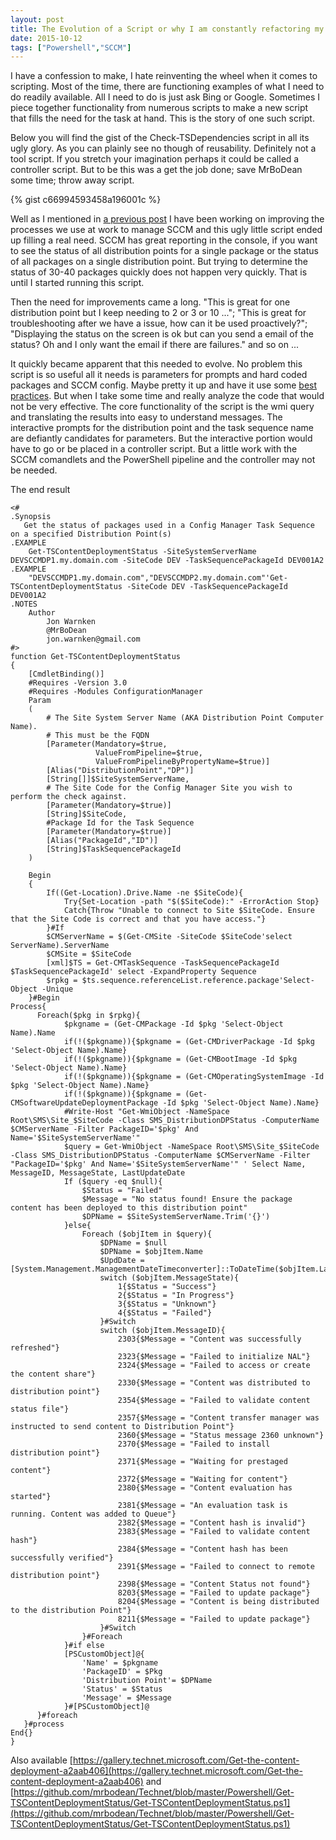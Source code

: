 ```yaml
---
layout: post
title: The Evolution of a Script or why I am constantly refactoring my code.
date: 2015-10-12
tags: ["Powershell","SCCM"]
---
```


I have a confession to make, I hate reinventing the wheel when it comes to scripting. Most of the time, there are functioning examples of what I need to do readily available. All I need to do is just ask Bing or Google. Sometimes I piece together functionality from numerous scripts to make a new script that fills the need for the task at hand. This is the story of one such script.

Below you will find the gist of the Check-TSDependencies script in all its ugly glory.  As you can plainly see no though of reusability. Definitely not a tool script. If you stretch your imagination perhaps it could be called a controller script. But to be this was a get the job done; save MrBoDean some time; throw away script.

{% gist c66994593458a196001c %}


Well as I mentioned in [a previous post](http://mrbodean.azurewebsites.net/2015/10/06/get-the-source-location-for-all-packages-in-a-sccm-task-sequence/)  I have been working on improving the processes we use at work to manage SCCM and this ugly little script ended up filling a real need. SCCM has great reporting in the console, if you want to see the status of all distribution points for a single package or the status of all packages on a single distribution point. But trying to determine the status of 30-40 packages quickly does not happen very quickly.  That is until I started running this script.

Then the need for improvements came a long. "This is great for one distribution point but I keep needing to 2 or 3 or 10 ..."; "This is great for troubleshooting after we have a issue, how can it be used proactively?"; "Displaying the status on the screen is ok but can you send a email of the status? Oh and I only want the email if there are failures." and so on ...

It quickly became apparent that this needed to evolve. No problem this script is so useful all it needs is parameters for prompts and hard coded packages and SCCM config. Maybe pretty it up and have it use some [best practices](https://github.com/PoshCode/PowerShellPracticeAndStyle). But when I take some time and really analyze the code that would not be very effective. The core functionality of the script is the wmi query and translating the results into easy to understand messages. The interactive prompts for the distribution point and the task sequence name are defiantly candidates for parameters. But the interactive portion would have to go or be placed in a controller script. But a little work with the SCCM comandlets and the PowerShell pipeline and the controller may not be needed.

The end result
```
<#
.Synopsis
   Get the status of packages used in a Config Manager Task Sequence on a specified Distribution Point(s)
.EXAMPLE
    Get-TSContentDeploymentStatus -SiteSystemServerName DEVSCCMDP1.my.domain.com -SiteCode DEV -TaskSequencePackageId DEV001A2
.EXAMPLE
    "DEVSCCMDP1.my.domain.com","DEVSCCMDP2.my.domain.com"'Get-TSContentDeploymentStatus -SiteCode DEV -TaskSequencePackageId DEV001A2
.NOTES
    Author
        Jon Warnken
        @MrBoDean
        jon.warnken@gmail.com
#>
function Get-TSContentDeploymentStatus
{
    [CmdletBinding()]
    #Requires -Version 3.0
    #Requires -Modules ConfigurationManager
    Param
    (
        # The Site System Server Name (AKA Distribution Point Computer Name).
        # This must be the FQDN
        [Parameter(Mandatory=$true,
                   ValueFromPipeline=$true,
                   ValueFromPipelineByPropertyName=$true)]
        [Alias("DistributionPoint","DP")]
        [String[]]$SiteSystemServerName,
        # The Site Code for the Config Manager Site you wish to perform the check against.
        [Parameter(Mandatory=$true)]
        [String]$SiteCode,
        #Package Id for the Task Sequence
        [Parameter(Mandatory=$true)]
        [Alias("PackageId","ID")]
        [String]$TaskSequencePackageId
    )

    Begin
    {
        If((Get-Location).Drive.Name -ne $SiteCode){
            Try{Set-Location -path "$($SiteCode):" -ErrorAction Stop}
            Catch{Throw "Unable to connect to Site $SiteCode. Ensure that the Site Code is correct and that you have access."}
        }#If
        $CMServerName = $(Get-CMSite -SiteCode $SiteCode'select ServerName).ServerName
        $CMSite = $SiteCode
        [xml]$TS = Get-CMTaskSequence -TaskSequencePackageId $TaskSequencePackageId' select -ExpandProperty Sequence
        $rpkg = $ts.sequence.referenceList.reference.package'Select-Object -Unique
    }#Begin
Process{
      Foreach($pkg in $rpkg){
            $pkgname = (Get-CMPackage -Id $pkg 'Select-Object Name).Name
            if(!($pkgname)){$pkgname = (Get-CMDriverPackage -Id $pkg 'Select-Object Name).Name}
            if(!($pkgname)){$pkgname = (Get-CMBootImage -Id $pkg 'Select-Object Name).Name}
            if(!($pkgname)){$pkgname = (Get-CMOperatingSystemImage -Id $pkg 'Select-Object Name).Name}
            if(!($pkgname)){$pkgname = (Get-CMSoftwareUpdateDeploymentPackage -Id $pkg 'Select-Object Name).Name}
            #Write-Host "Get-WmiObject -NameSpace Root\SMS\Site_$SiteCode -Class SMS_DistributionDPStatus -ComputerName $CMServerName -Filter PackageID='$pkg' And Name='$SiteSystemServerName'"
            $query = Get-WmiObject -NameSpace Root\SMS\Site_$SiteCode -Class SMS_DistributionDPStatus -ComputerName $CMServerName -Filter "PackageID='$pkg' And Name='$SiteSystemServerName'" ' Select Name, MessageID, MessageState, LastUpdateDate
            If ($query -eq $null){
                $Status = "Failed"
                $Message = "No status found! Ensure the package content has been deployed to this distribution point"
                $DPName = $SiteSystemServerName.Trim('{}')
            }else{
                Foreach ($objItem in $query){
                    $DPName = $null
                    $DPName = $objItem.Name
                    $UpdDate = [System.Management.ManagementDateTimeconverter]::ToDateTime($objItem.LastUpdateDate)
                    switch ($objItem.MessageState){
                        1{$Status = "Success"}
                        2{$Status = "In Progress"}
                        3{$Status = "Unknown"}
                        4{$Status = "Failed"}
                    }#Switch
                    switch ($objItem.MessageID){
                        2303{$Message = "Content was successfully refreshed"}
                        2323{$Message = "Failed to initialize NAL"}
                        2324{$Message = "Failed to access or create the content share"}
                        2330{$Message = "Content was distributed to distribution point"}
                        2354{$Message = "Failed to validate content status file"}
                        2357{$Message = "Content transfer manager was instructed to send content to Distribution Point"}
                        2360{$Message = "Status message 2360 unknown"}
                        2370{$Message = "Failed to install distribution point"}
                        2371{$Message = "Waiting for prestaged content"}
                        2372{$Message = "Waiting for content"}
                        2380{$Message = "Content evaluation has started"}
                        2381{$Message = "An evaluation task is running. Content was added to Queue"}
                        2382{$Message = "Content hash is invalid"}
                        2383{$Message = "Failed to validate content hash"}
                        2384{$Message = "Content hash has been successfully verified"}
                        2391{$Message = "Failed to connect to remote distribution point"}
                        2398{$Message = "Content Status not found"}
                        8203{$Message = "Failed to update package"}
                        8204{$Message = "Content is being distributed to the distribution Point"}
                        8211{$Message = "Failed to update package"}
                    }#Switch
                }#Foreach
            }#if else 
            [PSCustomObject]@{
                'Name' = $pkgname
                'PackageID' = $Pkg
                'Distribution Point'= $DPName
                'Status' = $Status
                'Message' = $Message
            }#[PSCustomObject]@
      }#foreach
   }#process
End{}
}
```
Also available [https://gallery.technet.microsoft.com/Get-the-content-deployment-a2aab406](https://gallery.technet.microsoft.com/Get-the-content-deployment-a2aab406) and [https://github.com/mrbodean/Technet/blob/master/Powershell/Get-TSContentDeploymentStatus/Get-TSContentDeploymentStatus.ps1](https://github.com/mrbodean/Technet/blob/master/Powershell/Get-TSContentDeploymentStatus/Get-TSContentDeploymentStatus.ps1)

&nbsp;